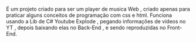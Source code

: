 É um projeto criado para ser um player de musica Web , criado apenas para praticar alguns conceitos de programação com css e html.
 Funciona usando a Lib de C# Youtube Explode , pegando informações de vídeos no YT , depois baixando elas no Back-End , e sendo reproduzidas no Front-End.  
